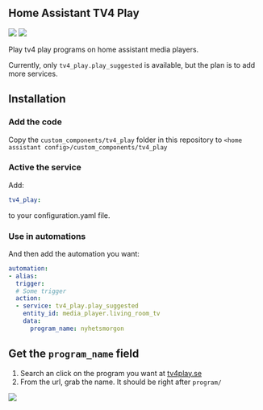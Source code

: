 Home Assistant TV4 Play
----
[![](https://github.com/lindell/home-assistant-tv4-play/workflows/Morning%20test/badge.svg)](https://github.com/lindell/home-assistant-tv4-play/actions?query=workflow%3A%22Morning+test%22)
[![](https://github.com/lindell/home-assistant-tv4-play/workflows/Afternoon%20test/badge.svg)](https://github.com/lindell/home-assistant-tv4-play/actions?query=workflow%3A%22Afternoon+test%22)


Play tv4 play programs on home assistant media players.

Currently, only `tv4_play.play_suggested` is available, but the plan is to add more services.

## Installation

### Add the code

Copy the `custom_components/tv4_play` folder in this repository to `<home assistant config>/custom_components/tv4_play`

### Active the service

Add:
```yaml
tv4_play:
```
to your configuration.yaml file.

### Use in automations

And then add the automation you want:
```yaml
automation:
- alias:
  trigger:
  # Some trigger
  action:
  - service: tv4_play.play_suggested
    entity_id: media_player.living_room_tv
    data:
      program_name: nyhetsmorgon
```

## Get the `program_name` field

1. Search an click on the program you want at [tv4play.se](https://www.tv4play.se)
2. From the url, grab the name. It should be right after `program/`

![](https://share.lindell.me/2019/11/MassiveLeonberger.png)
